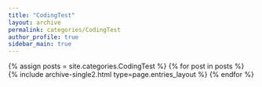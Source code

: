 ```yaml
---
title: "CodingTest"
layout: archive
permalink: categories/CodingTest
author_profile: true
sidebar_main: true
---
```

{% assign posts = site.categories.CodingTest %}
{% for post in posts %} {% include archive-single2.html type=page.entries_layout %} {% endfor %}